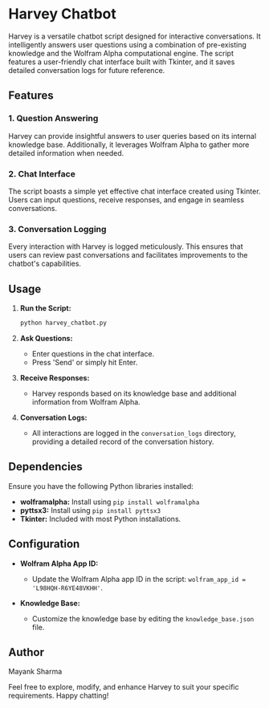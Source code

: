# Harvey Chatbot

Harvey is a versatile chatbot script designed for interactive conversations. It intelligently answers user questions using a combination of pre-existing knowledge and the Wolfram Alpha computational engine. The script features a user-friendly chat interface built with Tkinter, and it saves detailed conversation logs for future reference.

## Features

### 1. Question Answering

Harvey can provide insightful answers to user queries based on its internal knowledge base. Additionally, it leverages Wolfram Alpha to gather more detailed information when needed.

### 2. Chat Interface

The script boasts a simple yet effective chat interface created using Tkinter. Users can input questions, receive responses, and engage in seamless conversations.

### 3. Conversation Logging

Every interaction with Harvey is logged meticulously. This ensures that users can review past conversations and facilitates improvements to the chatbot's capabilities.

## Usage

1. **Run the Script:**
    ```bash
    python harvey_chatbot.py
    ```

2. **Ask Questions:**
   - Enter questions in the chat interface.
   - Press 'Send' or simply hit Enter.

3. **Receive Responses:**
   - Harvey responds based on its knowledge base and additional information from Wolfram Alpha.

4. **Conversation Logs:**
   - All interactions are logged in the `conversation_logs` directory, providing a detailed record of the conversation history.

## Dependencies

Ensure you have the following Python libraries installed:
- **wolframalpha:** Install using `pip install wolframalpha`
- **pyttsx3:** Install using `pip install pyttsx3`
- **Tkinter:** Included with most Python installations.

## Configuration

- **Wolfram Alpha App ID:**
  - Update the Wolfram Alpha app ID in the script: `wolfram_app_id = 'L98HQH-R6YE48VKHH'`.

- **Knowledge Base:**
  - Customize the knowledge base by editing the `knowledge_base.json` file.

## Author

Mayank Sharma

Feel free to explore, modify, and enhance Harvey to suit your specific requirements. Happy chatting!

